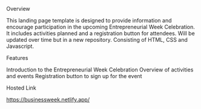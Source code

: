 Overview

This landing page template is designed to provide information and encourage participation in the upcoming Entrepreneurial Week Celebration. 
It includes activities planned and a registration button for attendees. Will be updated over time but in a new repository.
Consisting of HTML, CSS and Javascript.

Features

Introduction to the Entrepreneurial Week Celebration
Overview of activities and events
Registration button to sign up for the event

Hosted Link

https://businessweek.netlify.app/


